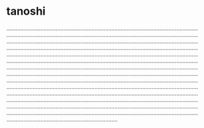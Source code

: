 # tanoshi

................................................................................................................................................................................................................................................................................................................................................................................................................................................................................................................................................................................................................................................................................................................................................................................................................................................................................................................................................................................................................................................................................................................................................................................................................................................................................................................................................................................................................................................................................................................................................................................................................................................................................................................................................................................................................................................................................
